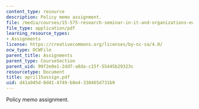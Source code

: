 ```yaml
---
content_type: resource
description: Policy memo assignment.
file: /media/courses/15-575-research-seminar-in-it-and-organizations-economic-perspectives-spring-2004/d41a945d0d414749b8e4330465d731b9_april15assign.pdf
file_type: application/pdf
learning_resource_types:
- Assignments
license: https://creativecommons.org/licenses/by-nc-sa/4.0/
ocw_type: OCWFile
parent_title: Assignments
parent_type: CourseSection
parent_uid: 99f2e0e1-2dd7-a8da-c15f-55445b29323c
resourcetype: Document
title: april15assign.pdf
uid: d41a945d-0d41-4749-b8e4-330465d731b9
---
```

Policy memo assignment.